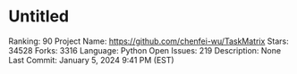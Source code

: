 # Untitled

Ranking: 90
Project Name: https://github.com/chenfei-wu/TaskMatrix
Stars: 34528
Forks: 3316
Language: Python
Open Issues: 219
Description: None
Last Commit: January 5, 2024 9:41 PM (EST)